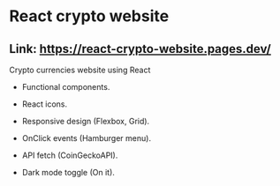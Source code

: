 # React crypto website 

## Link: https://react-crypto-website.pages.dev/

Crypto currencies website using React

- Functional components.
- React icons.
- Responsive design (Flexbox, Grid).
- OnClick events (Hamburger menu).
- API fetch (CoinGeckoAPI).

- Dark mode toggle (On it).
